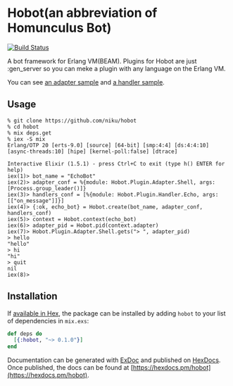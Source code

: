 # Hobot(an abbreviation of Homunculus Bot)

[![Build Status](https://travis-ci.org/niku/hobot.svg?branch=master)](https://travis-ci.org/niku/hobot)

A bot framework for Erlang VM(BEAM). Plugins for Hobot are just :gen_server so you can meke a plugin with any language on the Erlang VM.

You can see [an adapter sample](https://github.com/niku/hobot/tree/v0.2.0/lib/hobot/adapters/shell.ex) and [a handler sample](https://github.com/niku/hobot/tree/v0.2.0/lib/hobot/handlers/echo.ex).

## Usage

```console
% git clone https://github.com/niku/hobot
% cd hobot
% mix deps.get
% iex -S mix
Erlang/OTP 20 [erts-9.0] [source] [64-bit] [smp:4:4] [ds:4:4:10] [async-threads:10] [hipe] [kernel-poll:false] [dtrace]

Interactive Elixir (1.5.1) - press Ctrl+C to exit (type h() ENTER for help)
iex(1)> bot_name = "EchoBot"
iex(2)> adapter_conf = %{module: Hobot.Plugin.Adapter.Shell, args: [Process.group_leader()]}
iex(3)> handlers_conf = [%{module: Hobot.Plugin.Handler.Echo, args: [["on_message"]]}]
iex(4)> {:ok, echo_bot} = Hobot.create(bot_name, adapter_conf, handlers_conf)
iex(5)> context = Hobot.context(echo_bot)
iex(6)> adapter_pid = Hobot.pid(context.adapter)
iex(7)> Hobot.Plugin.Adapter.Shell.gets("> ", adapter_pid)
> hello
"hello"
> hi
"hi"
> quit
nil
iex(8)>
```

## Installation

If [available in Hex](https://hex.pm/docs/publish), the package can be installed
by adding `hobot` to your list of dependencies in `mix.exs`:

```elixir
def deps do
  [{:hobot, "~> 0.1.0"}]
end
```

Documentation can be generated with [ExDoc](https://github.com/elixir-lang/ex_doc)
and published on [HexDocs](https://hexdocs.pm). Once published, the docs can
be found at [https://hexdocs.pm/hobot](https://hexdocs.pm/hobot).
